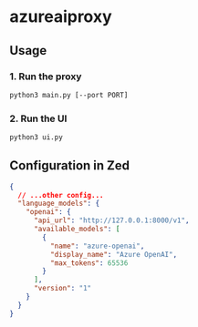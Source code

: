 # azureaiproxy

## Usage

### 1. Run the proxy

```sh
python3 main.py [--port PORT]
```

### 2. Run the UI

```sh
python3 ui.py
```

## Configuration in Zed

```json
{
  // ...other config...
  "language_models": {
    "openai": {
      "api_url": "http://127.0.0.1:8000/v1",
      "available_models": [
        {
          "name": "azure-openai",
          "display_name": "Azure OpenAI",
          "max_tokens": 65536
        }
      ],
      "version": "1"
    }
  }
}
```